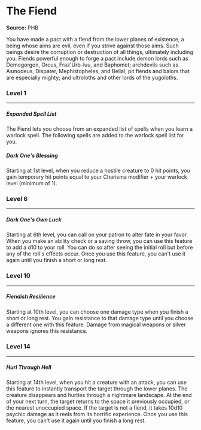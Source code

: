 # The Fiend

**Source:** PHB

You have made a pact with a fiend from the lower planes of existence, a being whose aims are evil, even if you strive against those aims. Such beings desire the corruption or destruction of all things, ultimately including you. Fiends powerful enough to forge a pact include demon lords such as Demogorgon, Orcus, Fraz'Urb-luu, and Baphomet; archdevils such as Asmodeus, Dispater, Mephistopheles, and Belial; pit fiends and balors that are especially mighty; and ultroloths and other lords of the yugoloths.

### Level 1
---
##### **Expanded Spell List**
The Fiend lets you choose from an expanded list of spells when you learn a warlock spell. The following spells are added to the warlock spell list for you.

##### **Dark One's Blessing**
Starting at 1st level, when you reduce a hostile creature to 0 hit points, you gain temporary hit points equal to your Charisma modifier + your warlock level (minimum of 1).

### Level 6
---
##### **Dark One's Own Luck**
Starting at 6th level, you can call on your patron to alter fate in your favor. When you make an ability check or a saving throw, you can use this feature to add a d10 to your roll. You can do so after seeing the initial roll but before any of the roll's effects occur.
Once you use this feature, you can't use it again until you finish a short or long rest.

### Level 10
---
##### **Fiendish Resilience**
Starting at 10th level, you can choose one damage type when you finish a short or long rest. You gain resistance to that damage type until you choose a different one with this feature. Damage from magical weapons or silver weapons ignores this resistance.

### Level 14
---
##### **Hurl Through Hell**
Starting at 14th level, when you hit a creature with an attack, you can use this feature to instantly transport the target through the lower planes. The creature disappears and hurtles through a nightmare landscape.
At the end of your next turn, the target returns to the space it previously occupied, or the nearest unoccupied space. If the target is not a fiend, it takes 10d10 psychic damage as it reels from its horrific experience.
Once you use this feature, you can't use it again until you finish a long rest.